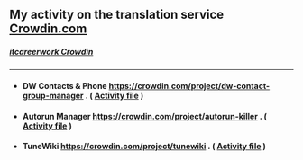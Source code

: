 ## My activity on the translation service [Crowdin.com](https://crowdin.com "crowdin.com")
##### [itcareerwork Crowdin](https://crowdin.com/profile/itcareerwork/activity "My profile")
***
* #### DW Contacts & Phone <https://crowdin.com/project/dw-contact-group-manager> . ( [Activity file](DWContactsPhone.md) )
* #### Autorun Manager <https://crowdin.com/project/autorun-killer> . ( [Activity file](AutorunManager.md) )
* #### TuneWiki <https://crowdin.com/project/tunewiki> . ( [Activity file](TuneWiki.md) )
